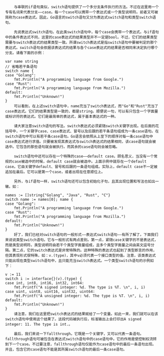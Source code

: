         与串联的if语句类似，switch语句提供了一个多分支条件执行的方法。不过在这里用一个专有名词来代表分支——case。每一个case可以携带一个表达式或一个类型说明符。前者又可被简称为case表达式。因此，Go语言的switch语句又分为表达式switch语句和类型switch语句。
    
        先说表达式switch语句。在此类switch语句中，每个case会携带一个表达式。与if语句中的条件表达式不同，这里的case表达式的结果类型并不一定是bool。不过，它们的结果类型需要与switch表达式的结果类型一致。所谓switch表达式是指switch语句中要被判定的那个表达式。switch语句会依据该表达式的结果与各个case表达式的结果是否相同来决定执行哪个分支。请看下面的示例：

    var name string
    // 省略若干条语句
    switch name {
    case "Golang":
        fmt.Println("A programming language from Google.")
    case "Rust":
        fmt.Println("A programming language from Mozilla.")
    default:
        fmt.Println("Unknown!")
    }  
        可以看到，在上述switch语句中，name充当了switch表达式，而"Go"和"Rust"充当了case表达式。它们的结果类型是一致的，都是string。顺便说一句，可以有只包含一个字面量或标识符的表达式。它们是最简单的表达式，属于基本表达式的一种。
    
        请大家注意switch语句的写法。switch表达式必须紧随switch关键字出现。在后面的花括号中，一个关键字case、case表达式、冒号以及后跟的若干条语句组成为一条case语句。在switch语句中可以有若干条case语句。Go语言会依照从上至下的顺序对每一条case语句中case表达式进行求值。只要被发现其表达式与switch表达式的结果相同，该case语句就会被选中。它包含的那些语句就会被执行。而其余的case语句则会被忽略。
    
        switch语句中还可以存在一个特殊的case——default case。顾名思义，当没有一个常规的case被选中的时候，default case就会被选中。上面示例中就存在一个default case。它由关键字default、冒号和后跟的一条语句组成。实际上，default case不一定被追加在最后。它可以是第一个case，或者出现在任意顺位上。
    
        另外，与if语句一样，switch语句还可以包含初始化子句，且其出现位置和写法也如出一辙。如：

    names := []string{"Golang", "Java", "Rust", "C"}
    switch name := names[0]; name {
    case "Golang":
        fmt.Println("A programming language from Google.")
    case "Rust":
        fmt.Println("A programming language from Mozilla.")
    default:
        fmt.Println("Unknown!")
    }
        好了，我们已经对switch语句的一般形式——表达式switch语句——有所了解了。下面我们来说说类型switch语句。它与一般形式有两点差别。第一点，紧随case关键字的不是表达式，而是类型说明符。类型说明符由若干个类型字面量组成，且多个类型字面量之间由英文逗号分隔。第二点，它的switch表达式是非常特殊的。这种特殊的表达式也起到了类型断言的作用，但其表现形式很特殊，如：v.(type)，其中v必须代表一个接口类型的值。注意，该类表达式只能出现在类型switch语句中，且只能充当switch表达式。一个类型switch语句的示例如下：

    v := 11
    switch i := interface{}(v).(type) {
    case int, int8, int16, int32, int64:
        fmt.Printf("A signed integer: %d. The type is %T. \n", i, i)
    case uint, uint8, uint16, uint32, uint64:
        fmt.Printf("A unsigned integer: %d. The type is %T. \n", i, i)
    default:
        fmt.Println("Unknown!")
    }
        请注意，我们在这里把switch表达式的结果赋给了一个变量。如此一来，我们就可以在该switch语句中使用这个结果了。这段代码被执行后，标准输出上会打印出A signed integer: 11. The type is int.。
    
        最后，我们来说一下fallthrough。它既是一个关键字，又可以代表一条语句。fallthrough语句可被包含在表达式switch语句中的case语句中。它的作用是使控制权流转到下一个case。不过要注意，fallthrough语句仅能作为case语句中的最后一条语句出现。并且，包含它的case语句不能是其所属switch语句的最后一条case语句。